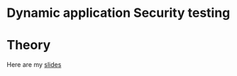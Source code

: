 # Dynamic application Security testing

# Theory

 Here are my [slides](https://docs.google.com/presentation/d/1fghEPZu9GRx1zvQ6N2t6k1PFbEIaASDiAQLjeDgWw1M/edit#slide=id.p)

